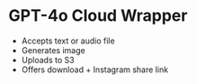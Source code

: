 # GPT-4o Cloud Wrapper

- Accepts text or audio file
- Generates image
- Uploads to S3
- Offers download + Instagram share link
